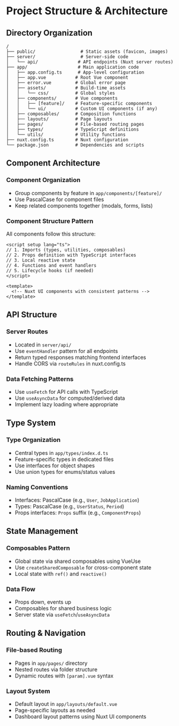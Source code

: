 # Project Structure & Architecture

## Directory Organization

```
/
├── public/                 # Static assets (favicon, images)
├── server/                 # Server-side code
│   └── api/               # API endpoints (Nuxt server routes)
├── app/                   # Main application code
│   ├── app.config.ts      # App-level configuration
│   ├── app.vue           # Root Vue component
│   ├── error.vue         # Global error page
│   ├── assets/           # Build-time assets
│   │   └── css/          # Global styles
│   ├── components/       # Vue components
│   │   ├── [feature]/    # Feature-specific components
│   │   └── ui/           # Custom UI components (if any)
│   ├── composables/      # Composition functions
│   ├── layouts/          # Page layouts
│   ├── pages/            # File-based routing pages
│   ├── types/            # TypeScript definitions
│   └── utils/            # Utility functions
├── nuxt.config.ts        # Nuxt configuration
└── package.json          # Dependencies and scripts
```

## Component Architecture

### Component Organization

- Group components by feature in `app/components/[feature]/`
- Use PascalCase for component files
- Keep related components together (modals, forms, lists)

### Component Structure Pattern

All components follow this structure:

```vue
<script setup lang="ts">
// 1. Imports (types, utilities, composables)
// 2. Props definition with TypeScript interfaces
// 3. Local reactive state
// 4. Functions and event handlers
// 5. Lifecycle hooks (if needed)
</script>

<template>
  <!-- Nuxt UI components with consistent patterns -->
</template>
```

## API Structure

### Server Routes

- Located in `server/api/`
- Use `eventHandler` pattern for all endpoints
- Return typed responses matching frontend interfaces
- Handle CORS via `routeRules` in nuxt.config.ts

### Data Fetching Patterns

- Use `useFetch` for API calls with TypeScript
- Use `useAsyncData` for computed/derived data
- Implement lazy loading where appropriate

## Type System

### Type Organization

- Central types in `app/types/index.d.ts`
- Feature-specific types in dedicated files
- Use interfaces for object shapes
- Use union types for enums/status values

### Naming Conventions

- Interfaces: PascalCase (e.g., `User`, `JobApplication`)
- Types: PascalCase (e.g., `UserStatus`, `Period`)
- Props interfaces: `Props` suffix (e.g., `ComponentProps`)

## State Management

### Composables Pattern

- Global state via shared composables using VueUse
- Use `createSharedComposable` for cross-component state
- Local state with `ref()` and `reactive()`

### Data Flow

- Props down, events up
- Composables for shared business logic
- Server state via `useFetch`/`useAsyncData`

## Routing & Navigation

### File-based Routing

- Pages in `app/pages/` directory
- Nested routes via folder structure
- Dynamic routes with `[param].vue` syntax

### Layout System

- Default layout in `app/layouts/default.vue`
- Page-specific layouts as needed
- Dashboard layout patterns using Nuxt UI components
